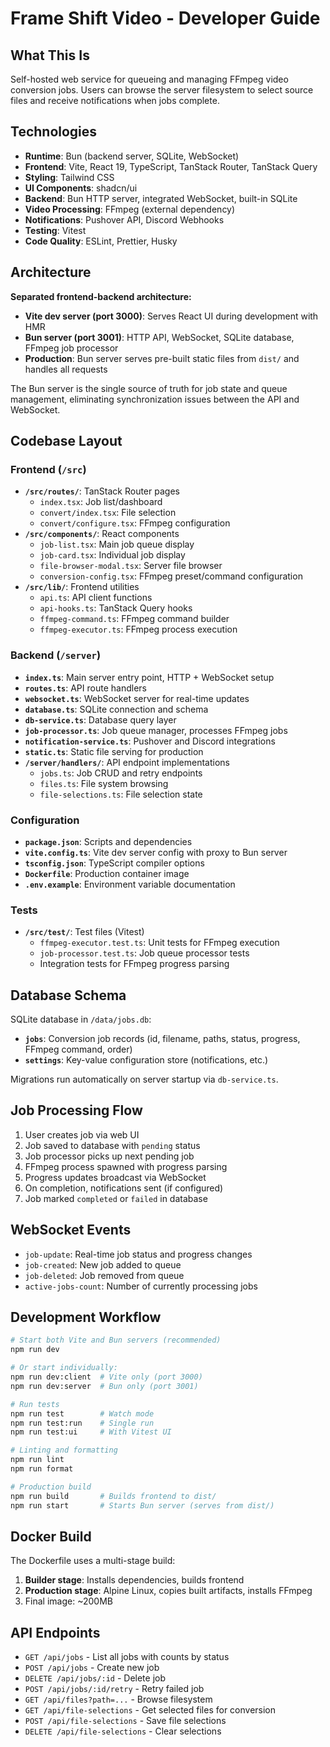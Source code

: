 # Frame Shift Video - Developer Guide

## What This Is

Self-hosted web service for queueing and managing FFmpeg video conversion jobs. Users can browse the server filesystem to select source files and receive notifications when jobs complete.

## Technologies

- **Runtime**: Bun (backend server, SQLite, WebSocket)
- **Frontend**: Vite, React 19, TypeScript, TanStack Router, TanStack Query
- **Styling**: Tailwind CSS
- **UI Components**: shadcn/ui
- **Backend**: Bun HTTP server, integrated WebSocket, built-in SQLite
- **Video Processing**: FFmpeg (external dependency)
- **Notifications**: Pushover API, Discord Webhooks
- **Testing**: Vitest
- **Code Quality**: ESLint, Prettier, Husky

## Architecture

**Separated frontend-backend architecture:**

- **Vite dev server (port 3000)**: Serves React UI during development with HMR
- **Bun server (port 3001)**: HTTP API, WebSocket, SQLite database, FFmpeg job processor
- **Production**: Bun server serves pre-built static files from `dist/` and handles all requests

The Bun server is the single source of truth for job state and queue management, eliminating synchronization issues between the API and WebSocket.

## Codebase Layout

### Frontend (`/src`)

- **`/src/routes/`**: TanStack Router pages
  - `index.tsx`: Job list/dashboard
  - `convert/index.tsx`: File selection
  - `convert/configure.tsx`: FFmpeg configuration
- **`/src/components/`**: React components
  - `job-list.tsx`: Main job queue display
  - `job-card.tsx`: Individual job display
  - `file-browser-modal.tsx`: Server file browser
  - `conversion-config.tsx`: FFmpeg preset/command configuration
- **`/src/lib/`**: Frontend utilities
  - `api.ts`: API client functions
  - `api-hooks.ts`: TanStack Query hooks
  - `ffmpeg-command.ts`: FFmpeg command builder
  - `ffmpeg-executor.ts`: FFmpeg process execution

### Backend (`/server`)

- **`index.ts`**: Main server entry point, HTTP + WebSocket setup
- **`routes.ts`**: API route handlers
- **`websocket.ts`**: WebSocket server for real-time updates
- **`database.ts`**: SQLite connection and schema
- **`db-service.ts`**: Database query layer
- **`job-processor.ts`**: Job queue manager, processes FFmpeg jobs
- **`notification-service.ts`**: Pushover and Discord integrations
- **`static.ts`**: Static file serving for production
- **`/server/handlers/`**: API endpoint implementations
  - `jobs.ts`: Job CRUD and retry endpoints
  - `files.ts`: File system browsing
  - `file-selections.ts`: File selection state

### Configuration

- **`package.json`**: Scripts and dependencies
- **`vite.config.ts`**: Vite dev server config with proxy to Bun server
- **`tsconfig.json`**: TypeScript compiler options
- **`Dockerfile`**: Production container image
- **`.env.example`**: Environment variable documentation

### Tests

- **`/src/test/`**: Test files (Vitest)
  - `ffmpeg-executor.test.ts`: Unit tests for FFmpeg execution
  - `job-processor.test.ts`: Job queue processor tests
  - Integration tests for FFmpeg progress parsing

## Database Schema

SQLite database in `/data/jobs.db`:

- **`jobs`**: Conversion job records (id, filename, paths, status, progress, FFmpeg command, order)
- **`settings`**: Key-value configuration store (notifications, etc.)

Migrations run automatically on server startup via `db-service.ts`.

## Job Processing Flow

1. User creates job via web UI
2. Job saved to database with `pending` status
3. Job processor picks up next pending job
4. FFmpeg process spawned with progress parsing
5. Progress updates broadcast via WebSocket
6. On completion, notifications sent (if configured)
7. Job marked `completed` or `failed` in database

## WebSocket Events

- `job-update`: Real-time job status and progress changes
- `job-created`: New job added to queue
- `job-deleted`: Job removed from queue
- `active-jobs-count`: Number of currently processing jobs

## Development Workflow

```bash
# Start both Vite and Bun servers (recommended)
npm run dev

# Or start individually:
npm run dev:client  # Vite only (port 3000)
npm run dev:server  # Bun only (port 3001)

# Run tests
npm run test        # Watch mode
npm run test:run    # Single run
npm run test:ui     # With Vitest UI

# Linting and formatting
npm run lint
npm run format

# Production build
npm run build       # Builds frontend to dist/
npm run start       # Starts Bun server (serves from dist/)
```

## Docker Build

The Dockerfile uses a multi-stage build:

1. **Builder stage**: Installs dependencies, builds frontend
2. **Production stage**: Alpine Linux, copies built artifacts, installs FFmpeg
3. Final image: ~200MB

## API Endpoints

- `GET /api/jobs` - List all jobs with counts by status
- `POST /api/jobs` - Create new job
- `DELETE /api/jobs/:id` - Delete job
- `POST /api/jobs/:id/retry` - Retry failed job
- `GET /api/files?path=...` - Browse filesystem
- `GET /api/file-selections` - Get selected files for conversion
- `POST /api/file-selections` - Save file selections
- `DELETE /api/file-selections` - Clear selections
